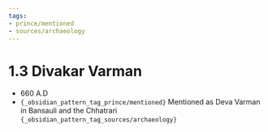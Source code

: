 ```yaml
---
tags:
- prince/mentioned
- sources/archaeology
---
```

   
# 1.3 Divakar Varman   
* 660 A.D   
* `{_obsidian_pattern_tag_prince/mentioned}` Mentioned as Deva Varman in Bansauli and the Chhatrari `{_obsidian_pattern_tag_sources/archaeology}`